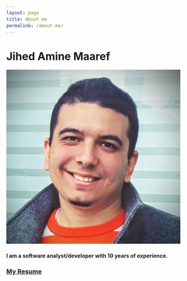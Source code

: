 ```yaml
---
layout: page
title: About me
permalink: /about-me/
---
```

# Jihed Amine Maaref
<img src="/images/me.png" alt="Jihed Amine Maaref" class="avatar" />
<h4>I am a software analyst/developer with 10 years of experience.</h4>
<h3><a href="/images/Resume.pdf">My Resume</a></h3>
